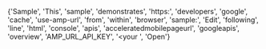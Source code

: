 {'Sample', 'This', 'sample', 'demonstrates', 'https:', 'developers', 'google', 'cache', 'use-amp-url', 'from', 'within', 'browser', 'sample:', 'Edit', 'following', 'line', 'html', 'console', 'apis', 'acceleratedmobilepageurl', 'googleapis', 'overview', 'AMP_URL_API_KEY', '<your ', 'Open'}
